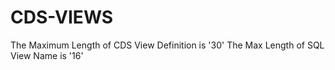 # CDS-VIEWS

The Maximum Length of CDS View Definition is '30'
The Max Length of SQL View Name is '16'
